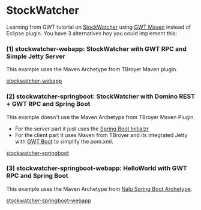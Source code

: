 # StockWatcher

Learning from GWT tutorial on [StockWatcher](http://www.gwtproject.org/doc/latest/tutorial/gettingstarted.html) using [GWT Maven](https://tbroyer.github.io/gwt-maven-plugin/) instead of Eclipse plugin. You have 3 alternatives hoy you could implement this:


### (1) stockwatcher-webapp: StockWatcher with GWT RPC and Simple Jetty Server

This example uses the Maven Archetype from TBroyer Maven plugin.

[stockwatcher-webapp](https://github.com/lofidewanto/stockwatcher/tree/master/stockwatcher-webapp)

### (2) stockwatcher-springboot: StockWatcher with Domino REST + GWT RPC and Spring Boot

This example doesn't use the Maven Archetype from TBroyer Maven Plugin. 
- For the server part it just uses the [Spring Boot Initialzr](https://start.spring.io)
- For the client part it uses Maven from TBroyer and its integrated Jetty with [GWT Boot](https://github.com/gwtboot/gwt-boot-modules) to simplify 
the pom.xml.

[stockwatcher-springboot](https://github.com/lofidewanto/stockwatcher/tree/master/stockwatcher-springboot)

### (3) stockwatcher-springboot-webapp: HelloWorld with GWT RPC and Spring Boot

This example uses the Maven Archetype from [Nalu Spring Boot Archetype](https://github.com/NaluKit/gwt-maven-springboot-archetype).

[stockwatcher-springboot-webapp](https://github.com/lofidewanto/stockwatcher/tree/master/stockwatcher-springboot-webapp)
